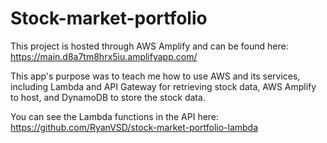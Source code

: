 # Stock-market-portfolio

This project is hosted through AWS Amplify and can be found here: https://main.d8a7tm8hrx5iu.amplifyapp.com/

This app's purpose was to teach me how to use AWS and its services, including Lambda and API Gateway for retrieving stock data, AWS Amplify to host, and DynamoDB to store the stock data. 

You can see the Lambda functions in the API here: https://github.com/RyanVSD/stock-market-portfolio-lambda

